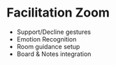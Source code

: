 # Facilitation Zoom

* Support/Decline gestures
* Emotion Recognition
* Room guidance setup
* Board & Notes integration

